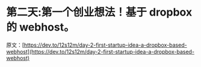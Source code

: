# 第二天:第一个创业想法！基于 dropbox 的 webhost。

原文：[https://dev.to/12s12m/day-2-first-startup-idea-a-dropbox-based-webhost](https://dev.to/12s12m/day-2-first-startup-idea-a-dropbox-based-webhost)